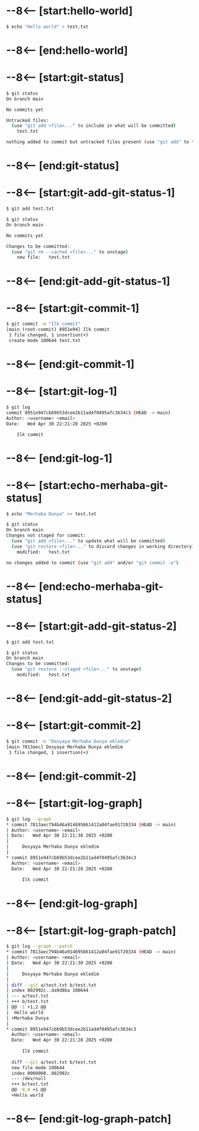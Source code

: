 # --8<-- [start:hello-world]
```bash 
$ echo "Hello world" > test.txt
```
# --8<-- [end:hello-world]
# --8<-- [start:git-status]
```bash hl_lines="6-8"
$ git status
On branch main

No commits yet

Untracked files:
  (use "git add <file>..." to include in what will be committed)
	test.txt

nothing added to commit but untracked files present (use "git add" to track)
```
# --8<-- [end:git-status]
# --8<-- [start:git-add-git-status-1]
```bash 
$ git add test.txt

$ git status
On branch main

No commits yet

Changes to be committed:
  (use "git rm --cached <file>..." to unstage)
	new file:   test.txt

```
# --8<-- [end:git-add-git-status-1]
# --8<-- [start:git-commit-1]
```bash 
$ git commit -m "Ilk commit"
[main (root-commit) 8951e94] Ilk commit
 1 file changed, 1 insertion(+)
 create mode 100644 test.txt
```
# --8<-- [end:git-commit-1]
# --8<-- [start:git-log-1]
```bash 
$ git log
commit 8951e947cb69b53dcee2b11ad4f0495afc3634c3 (HEAD -> main)
Author: <username> <email>
Date:   Wed Apr 30 22:21:28 2025 +0200

    Ilk commit
```
# --8<-- [end:git-log-1]
# --8<-- [start:echo-merhaba-git-status]
```bash 
$ echo "Merhaba Dunya" >> test.txt

$ git status
On branch main
Changes not staged for commit:
  (use "git add <file>..." to update what will be committed)
  (use "git restore <file>..." to discard changes in working directory)
	modified:   test.txt

no changes added to commit (use "git add" and/or "git commit -a")
```
# --8<-- [end:echo-merhaba-git-status]
# --8<-- [start:git-add-git-status-2]
```bash 
$ git add test.txt

$ git status
On branch main
Changes to be committed:
  (use "git restore --staged <file>..." to unstage)
	modified:   test.txt

```
# --8<-- [end:git-add-git-status-2]
# --8<-- [start:git-commit-2]
```bash 
$ git commit -m "Dosyaya Merhaba Dunya ekledim"
[main 7813aec] Dosyaya Merhaba Dunya ekledim
 1 file changed, 1 insertion(+)
```
# --8<-- [end:git-commit-2]
# --8<-- [start:git-log-graph]
```bash 
$ git log --graph
* commit 7813aec794b46a914695861412a04fae91720334 (HEAD -> main)
| Author: <username> <email>
| Date:   Wed Apr 30 22:21:30 2025 +0200
| 
|     Dosyaya Merhaba Dunya ekledim
| 
* commit 8951e947cb69b53dcee2b11ad4f0495afc3634c3
  Author: <username> <email>
  Date:   Wed Apr 30 22:21:28 2025 +0200
  
      Ilk commit
```
# --8<-- [end:git-log-graph]
# --8<-- [start:git-log-graph-patch]
```bash 
$ git log --graph --patch
* commit 7813aec794b46a914695861412a04fae91720334 (HEAD -> main)
| Author: <username> <email>
| Date:   Wed Apr 30 22:21:30 2025 +0200
| 
|     Dosyaya Merhaba Dunya ekledim
| 
| diff --git a/test.txt b/test.txt
| index 802992c..da9d8ba 100644
| --- a/test.txt
| +++ b/test.txt
| @@ -1 +1,2 @@
|  Hello world
| +Merhaba Dunya
| 
* commit 8951e947cb69b53dcee2b11ad4f0495afc3634c3
  Author: <username> <email>
  Date:   Wed Apr 30 22:21:28 2025 +0200
  
      Ilk commit
  
  diff --git a/test.txt b/test.txt
  new file mode 100644
  index 0000000..802992c
  --- /dev/null
  +++ b/test.txt
  @@ -0,0 +1 @@
  +Hello world
```
# --8<-- [end:git-log-graph-patch]
